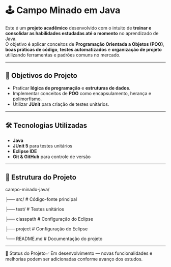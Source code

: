 # 🕹️ Campo Minado em Java

Este é um **projeto acadêmico** desenvolvido com o intuito de **treinar e consolidar as habilidades estudadas até o momento** no aprendizado de Java.  
O objetivo é aplicar conceitos de **Programação Orientada a Objetos (POO)**, **boas práticas de código**, **testes automatizados** e **organização de projeto** utilizando ferramentas e padrões comuns no mercado.

---

## 🎯 Objetivos do Projeto
- Praticar **lógica de programação** e **estruturas de dados**.
- Implementar conceitos de **POO** como encapsulamento, herança e polimorfismo.
- Utilizar **JUnit** para criação de testes unitários.

---

## 🛠️ Tecnologias Utilizadas
- **Java**
- **JUnit 5** para testes unitários
- **Eclipse IDE** 
- **Git & GitHub** para controle de versão

---

## 📂 Estrutura do Projeto
campo-minado-java/

├── src/               # Código-fonte principal

├── test/              # Testes unitários

├── classpath         # Configuração do Eclipse 

├── project            # Configuração do Eclipse 

└── README.md           # Documentação do projeto

---

📌 Status do Projeto✅ Em desenvolvimento — novas funcionalidades e melhorias podem ser adicionadas conforme avanço dos estudos.



